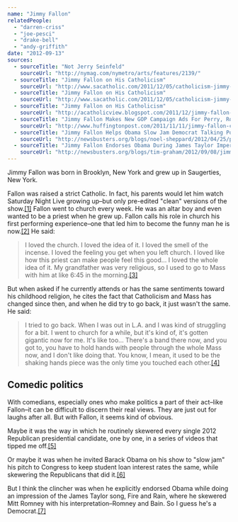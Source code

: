 ```yaml
---
name: "Jimmy Fallon"
relatedPeople:
  - "darren-criss"
  - "joe-pesci"
  - "drake-bell"
  - "andy-griffith"
date: "2012-09-13"
sources:
  - sourceTitle: "Not Jerry Seinfeld"
    sourceUrl: "http://nymag.com/nymetro/arts/features/2139/"
  - sourceTitle: "Jimmy Fallon on His Catholicism"
    sourceUrl: "http://www.sacatholic.com/2011/12/05/catholicism-jimmy-fallon-wanted-to-be-a-priest/"
  - sourceTitle: "Jimmy Fallon on His Catholicism"
    sourceUrl: "http://www.sacatholic.com/2011/12/05/catholicism-jimmy-fallon-wanted-to-be-a-priest/"
  - sourceTitle: "Jimmy Fallon on His Catholicism"
    sourceUrl: "http://acatholicview.blogspot.com/2011/12/jimmy-fallon-on-his-catholicism.html"
  - sourceTitle: "Jimmy Fallon Makes New GOP Campaign Ads For Perry, Romney, Bachmann & Cain"
    sourceUrl: "http://www.huffingtonpost.com/2011/11/11/jimmy-fallon-campaign-ads-perry-romney-bachmann-cain-video_n_1088223.html"
  - sourceTitle: "Jimmy Fallon Helps Obama Slow Jam Democrat Talking Points and Republican Attacks on NBC's Late Night"
    sourceUrl: "http://newsbusters.org/blogs/noel-sheppard/2012/04/25/president-obama-and-jimmy-fallon-slow-jam-democrat-talking-points-and"
  - sourceTitle: "Jimmy Fallon Endorses Obama During James Taylor Impersonation on NBC"
    sourceUrl: "http://newsbusters.org/blogs/tim-graham/2012/09/08/jimmy-fallon-endorses-obama-during-james-taylor-impersonation-nbc"
---
```


Jimmy Fallon was born in Brooklyn, New York and grew up in Saugerties, New York.

Fallon was raised a strict Catholic. In fact, his parents would let him watch Saturday Night Live growing up–but only pre-edited "clean" versions of the show.<a class="source-citation" href="http://nymag.com/nymetro/arts/features/2139/" title="Not Jerry Seinfeld">[1]</a> Fallon went to church every week. He was an altar boy and even wanted to be a priest when he grew up. Fallon calls his role in church his first performing experience–one that led him to become the funny man he is now.<a class="source-citation" href="http://www.sacatholic.com/2011/12/05/catholicism-jimmy-fallon-wanted-to-be-a-priest/" title="Jimmy Fallon on His Catholicism">[2]</a> He said:

>I loved the church. I loved the idea of it. I loved the smell of the incense. I loved the feeling you get when you left church. I loved like how this priest can make people feel this good… I loved the whole idea of it. My grandfather was very religious, so I used to go to Mass with him at like 6:45 in the morning.<a class="source-citation" href="http://www.sacatholic.com/2011/12/05/catholicism-jimmy-fallon-wanted-to-be-a-priest/" title="Jimmy Fallon on His Catholicism">[3]</a>

But when asked if he currently attends or has the same sentiments toward his childhood religion, he cites the fact that Catholicism and Mass has changed since then, and when he did try to go back, it just wasn't the same. He said:

>I tried to go back. When I was out in L.A. and I was kind of struggling for a bit. I went to church for a while, but it's kind of, it's gotten gigantic now for me. It's like too… There's a band there now, and you got to, you have to hold hands with people through the whole Mass now, and I don't like doing that. You know, I mean, it used to be the shaking hands piece was the only time you touched each other.<a class="source-citation" href="http://acatholicview.blogspot.com/2011/12/jimmy-fallon-on-his-catholicism.html" title="Jimmy Fallon on His Catholicism">[4]</a>

## 

## Comedic politics

With comedians, especially ones who make politics a part of their act–like Fallon–it can be difficult to discern their real views. They are just out for laughs after all. But with Fallon, it seems kind of obvious.

Maybe it was the way in which he routinely skewered every single 2012 Republican presidential candidate, one by one, in a series of videos that tipped me off.<a class="source-citation" href="http://www.huffingtonpost.com/2011/11/11/jimmy-fallon-campaign-ads-perry-romney-bachmann-cain-video_n_1088223.html" title="Jimmy Fallon Makes New GOP Campaign Ads For Perry, Romney, Bachmann &amp; Cain">[5]</a>

Or maybe it was when he invited Barack Obama on his show to "slow jam" his pitch to Congress to keep student loan interest rates the same, while skewering the Republicans that did it.<a class="source-citation" href="http://newsbusters.org/blogs/noel-sheppard/2012/04/25/president-obama-and-jimmy-fallon-slow-jam-democrat-talking-points-and" title="Jimmy Fallon Helps Obama Slow Jam Democrat Talking Points and Republican Attacks on NBC&apos;s Late Night">[6]</a>

But I think the clincher was when he explicitly endorsed Obama while doing an impression of the James Taylor song, Fire and Rain, where he skewered Mitt Romney with his interpretation–Romney and Bain. So I guess he's a Democrat.<a class="source-citation" href="http://newsbusters.org/blogs/tim-graham/2012/09/08/jimmy-fallon-endorses-obama-during-james-taylor-impersonation-nbc" title="Jimmy Fallon Endorses Obama During James Taylor Impersonation on NBC">[7]</a>